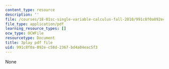 ```yaml
---
content_type: resource
description: ''
file: /courses/18-01sc-single-variable-calculus-fall-2010/991c8f0a892ec58d2367bd4a04eac5f3_Pd2xP5zDsRw.pdf
file_type: application/pdf
learning_resource_types: []
ocw_type: OCWFile
resourcetype: Document
title: 3play pdf file
uid: 991c8f0a-892e-c58d-2367-bd4a04eac5f3
---
```

None

